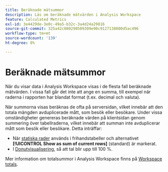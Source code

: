 ```yaml
---
title: Beräknade mätsummor
description: Läs om beräknade mätvärden i Analysis Workspace
feature: Calculated Metrics
exl-id: 3e4429de-3e0c-49a5-b32c-3a4d24a29816
source-git-commit: 325a42c080290509309e90c9127138800d5ac496
workflow-type: tm+mt
source-wordcount: '139'
ht-degree: 0%

---
```


# Beräknade mätsummor

När du visar data i Analysis Workspace visas i de flesta fall beräknade mätvärden. I vissa fall går det inte att ange en summa, till exempel när raderna i rapporten har blandat format (t.ex. decimal och valuta).

När summorna visas beräknas de ofta på serversidan, vilket innebär att den totala mängden avduplicerade mått, som besök eller besökare. Under vissa omständigheter genereras beräknade värden på klientsidan genom summering över tabellraderna, vilket innebär att summan inte avduplicerar mått som besök eller besökare. Detta inträffar:

* När [statiska rader](/help/analyze/analysis-workspace/visualizations/freeform-table/column-row-settings/manual-vs-dynamic-rows.md) används i frihandstabeller och alternativet **[!UICONTROL Show as sum of current rows]** (standard) är markerat.
* I [Donutvisualisering](/help/analyze/analysis-workspace/visualizations/donut.md), så att tal blir upp till 100 %.

Mer information om totalsummor i Analysis Workspace finns på [Workspace totals](/help/analyze/analysis-workspace/visualizations/freeform-table/workspace-totals.md#static-row-total).

